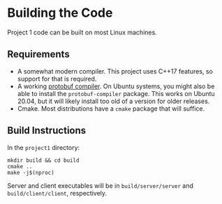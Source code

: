 # Building the Code

Project 1 code can be built on most Linux machines.

## Requirements

- A somewhat modern compiler. This project uses C++17 features, so support for that 
  is required.
- A working [protobuf compiler](https://developers.google.com/protocol-buffers). On
  Ubuntu systems, you might also be able to install the `protobuf-compiler` package.
  This works on Ubuntu 20.04, but it will likely install too old of a version for
  older releases.
- Cmake. Most distributions have a `cmake` package that will suffice.

## Build Instructions

In the `project1` directory:
```shell
mkdir build && cd build
cmake ..
make -j$(nproc)
```

Server and client executables will be in `build/server/server` and 
`build/client/client`, respectively.